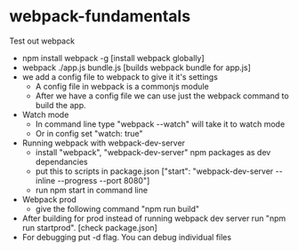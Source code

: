 # webpack-fundamentals

Test out webpack

- npm install webpack -g [install webpack globally]
- webpack ./app.js bundle.js [builds webpack bundle for app.js]
- we add a config file to webpack to give it it's settings
	- A config file in webpack is a commonjs module
	- After we have a config file we can use just the webpack command to build the app.
- Watch mode
	- In command line type "webpack --watch" will take it to watch mode
    - Or in config set "watch: true"
- Running webpack with webpack-dev-server
	- install "webpack", "webpack-dev-server" npm packages as dev dependancies
    - put this to scripts in package.json ["start": "webpack-dev-server --inline --progress --port 8080"]
    - run npm start in command line
- Webpack prod
	- give the following command "npm run build"
- After building for prod instead of running webpack dev server run "npm run startprod". [check package.json]
- For debugging put -d flag. You can debug individual files 

